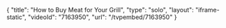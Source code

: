 {
    "title": "How to Buy Meat for Your Grill",
    "type": "solo",
    "layout": "iframe-static",
    "videoId": "7163950",
    "url": "\/tvpembed\/7163950"
}